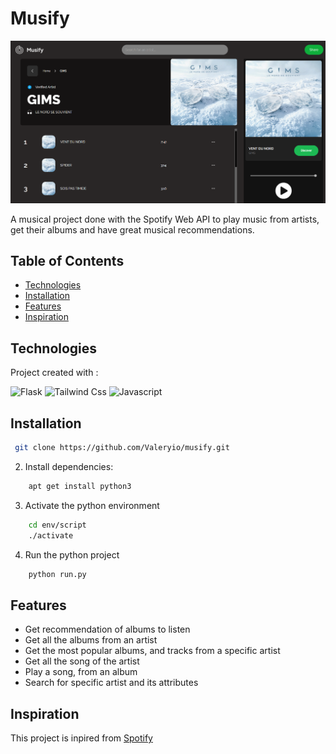 # Musify

![img.png](img.png)

A musical project done with the Spotify Web API to play music from artists, get their albums and
have great musical recommendations.

## Table of Contents
- [Technologies](#technologies)
- [Installation](#installation)
- [Features](#features)
- [Inspiration](#inspiration)


## Technologies
Project created with :

![Flask](https://img.shields.io/badge/Flask-000000?style=flat&logo=flask&logoColor=white)
![Tailwind Css](https://img.shields.io/badge/Tailwind_CSS-06B6D4?style=flat&logo=tailwind-css&logoColor=white)
![Javascript](https://img.shields.io/badge/JavaScript-F7DF1E?style=flat&logo=javascript&logoColor=black)

## Installation
```bash
 git clone https://github.com/Valeryio/musify.git
```

2. Install dependencies:
```bash
    apt get install python3
 ```

3. Activate the python environment
```bash
    cd env/script
    ./activate
```

4. Run the python project
```python
    python run.py
```


## Features
- Get recommendation of albums to listen
- Get all the albums from an artist
- Get the most popular albums, and tracks from a specific artist
- Get all the song of the artist
- Play a song, from an album
- Search for specific artist and its attributes


## Inspiration
This project is inpired from [Spotify](https://open.spotify.com/intl-fr)